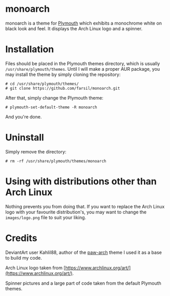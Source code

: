 # monoarch 
monoarch is a theme for
[Plymouth](https://www.freedesktop.org/wiki/Software/Plymouth/) which exhibits
a monochrome white on black look and feel. It displays the Arch Linux logo and
a spinner. 

# Installation 
Files should be placed in the Plymouth themes directory,
which is usually `/usr/share/plymouth/themes`. Until I will make a proper AUR
package, you may install the theme by simply cloning the repository:

    # cd /usr/share/plymouth/themes/ 
    # git clone https://github.com/farsil/monoarch.git 

After that, simply change the Plymouth theme:

    # plymouth-set-default-theme -R monoarch

And you're done.

# Uninstall 
Simply remove the directory:

    # rm -rf /usr/share/plymouth/themes/monoarch

# Using with distributions other than Arch Linux 
Nothing prevents you from doing that. If you want to replace the Arch Linux
logo with your favourite distribution's, you may want to change the
`images/logo.png` file to suit your liking.

# Credits
DeviantArt user Kahlil88, author of the
[paw-arch](http://kahlil88.deviantart.com/art/Paw-Arch-Plymouth-Theme-208418769)
theme I used it as a base to build my code.
 
Arch Linux logo taken from
[https://www.archlinux.org/art/](https://www.archlinux.org/art/).

Spinner pictures and a large part of code taken from the default Plymouth themes.
